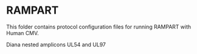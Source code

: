 # RAMPART

This folder contains protocol configuration files for running RAMPART with Human CMV.

Diana nested amplicons UL54 and UL97

